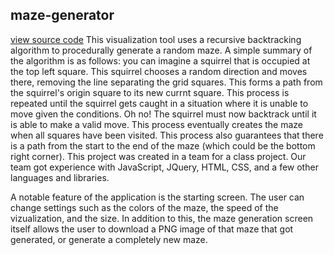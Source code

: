 ## maze-generator
[view source code](https://github.com/dylanro/MazeGenerator)
This visualization tool uses a recursive backtracking algorithm to procedurally generate a random maze. A simple summary of the algorithm is as follows: you can imagine a squirrel that is occupied at the top left square. This squirrel chooses a random direction and moves there, removing the line separating the grid squares. This forms a path from the squirrel's origin square to its new currnt square. This process is repeated until the squirrel gets caught in a situation where it is unable to move given the conditions. Oh no! The squirrel must now backtrack until it is able to make a valid move. This process eventually creates the maze when all squares have been visited. This process also guarantees that there is a path from the start to the end of the maze (which could be the bottom right corner). This project was created in a team for a class project. Our team got experience with JavaScript, JQuery, HTML, CSS, and a few other languages and libraries.

A notable feature of the application is the starting screen. The user can change settings such as the colors of the maze, the speed of the vizualization, and the size. In addition to this, the maze generation screen itself allows the user to download a PNG image of that maze that got generated, or generate a completely new maze.
